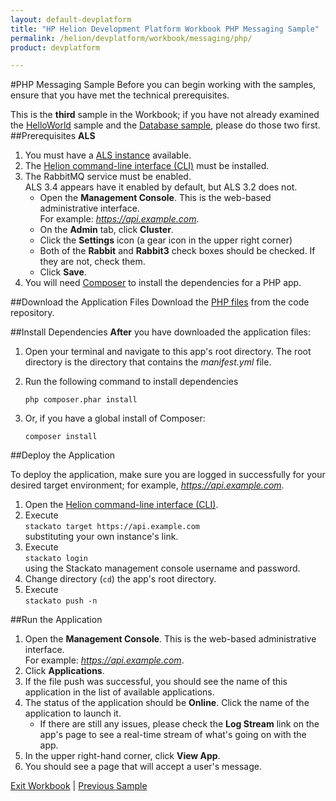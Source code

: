 ```yaml
---
layout: default-devplatform
title: "HP Helion Development Platform Workbook PHP Messaging Sample"
permalink: /helion/devplatform/workbook/messaging/php/
product: devplatform

---
```

#PHP Messaging Sample
Before you can begin working with the samples, ensure that you have met the technical prerequisites.

This is the **third** sample in the Workbook; if you have not already examined the [HelloWorld](/helion/devplatform/workbook/helloworld/php/) sample and the [Database sample](/helion/devplatform/workbook/database/php/), please do those two first.
##Prerequisites
**ALS**

1. You must have a [ALS instance](/helion/devplatform/community/install-als/) available. 
2. The  [Helion command-line interface (CLI)](http://docs.stackato.com/user/client/index.html#client) must be installed. 
3. The RabbitMQ service must be enabled. <br> ALS 3.4 appears have it enabled by default, but ALS 3.2 does not. 
	- Open the **Management Console**.  This is the web-based administrative interface.<br> For example: *https://api.example.com*. 
	- On the **Admin** tab, click **Cluster**.
	- Click the **Settings** icon (a gear icon in the upper right corner)
	- Both of the **Rabbit** and **Rabbit3** check boxes should be checked. If they are not, check them.
	- Click **Save**.
4. You will need [Composer](https://getcomposer.org/) to install the dependencies for a PHP app.

##Download the Application Files
Download the [PHP files](https://gitlab.gozer.hpcloud.net/developer-experience/rabbitmq-php) from the code repository.

##Install Dependencies
**After** you have downloaded the application files:

1. Open your terminal and navigate to this app's root directory. The root directory is the directory that contains the *manifest.yml* file.

2. Run the following command to install dependencies
	
	`php composer.phar install` 

3. Or, if you have a global install of Composer:

	`composer install`

##Deploy the Application

To deploy the application, make sure you are logged in successfully for your desired target environment; for example, *https://api.example.com*.

1. Open the  [Helion command-line interface (CLI)](http://docs.stackato.com/user/client/index.html#client).
2.	Execute <br>`stackato target https://api.example.com`<br>substituting your own instance's link.
3.	Execute <br>`stackato login`<br> using the Stackato management console username and password.
4. Change directory (`cd`) the app's root directory.
5. Execute <br>`stackato push -n`  

##Run the Application

1. Open the **Management Console**. This is the web-based administrative interface.<br> For example: *https://api.example.com*. 
2. Click **Applications**.
3. If the file push was successful, you should see the name of this application in the list of available applications. 
4. The status of the application should be **Online**. Click the name of the application to launch it.
	- If there are still any issues, please check the **Log Stream** link on the app's page to see a real-time stream of what's going on with the app.    
5. In the upper right-hand corner, click **View App**.
6. You should see a page that will accept a user's message.

[Exit Workbook](/helion/devplatform/) | [Previous Sample](/helion/devplatform/workbook/database/php/)
